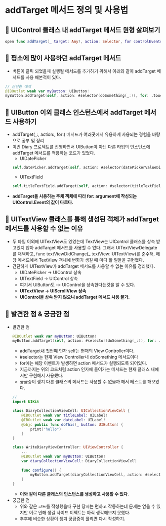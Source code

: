 # addTarget 메서드 정의 및 사용법

## 🍎 UIControl 클래스 내 addTarget 메서드 원형 살펴보기
```swift
open func addTarget(_ target: Any?, action: Selector, for controlEvents: UIControl.Event)
```

## 🍎 평소에 많이 사용하던 addTarget 메서드
- 버튼이 클릭 되었을때 실행될 메서드를 추가하기 위해서 아래와 같이 addTarget 메서드를 사용 해본적이 있다.
```swift
// 간단한 예제
@IBOutlet weak var myButton: UIButton!
myButton.addTarget(self, action: #selector(doSomething(_:)), for: .touchUpInside)
```

## 🍎 UIButton 이외 클래스 인스턴스에서 addTarget 메서드 사용하기
- addTarget(_:, action:, for:) 메서드가 여러곳에서 유용하게 사용되는 경험을 바탕으로 공부 및 정리
- 이번 Diary 프로젝트를 진행하면서 UIButton이 아닌 다른 타입의 인스턴스에 addTarget 메서드를 적용하는 코드가 있었다.
    - UIDatePicker 
    ```swift
    self.datePicker.addTarget(self, action: #selector(datePickerValueDidChange(_:)), for: .valueChanged)
    ```
    - UITextField
    ```swift
    self.titleTextField.addTarget(self, action: #selector(titleTextFieldDidChange(_:)), for: .editingChanged)
    ```
- **addTarget을 사용하는 주체 객체에 따라 for: argument에 작성되는 UIControl.Event의 값이 다르다.**

## 🍎 UITextView 클래스를 통해 생성된 객체가 addTarget 메서드를 사용할 수 없는 이유
- 두 타입 이외에 UITextView도 있었는데 TextView는 UIControl 클래스를 상속 받고있지 않아 addTarget 메서드를 사용할 수 없다. 그래서 UITextViewDelegate를 채택하고, func textViewDidChange(_ textView: UITextView)를 준수해, 해당 메서드에서 TextView 객체에 변화가 생길 때 마다 할 일들을 구현했다.
- 간단하게 UITextView가 addTarget 메서드를 사용할 수 없는 이유를 정리했다.
    - UIDatePicker -> UIControl 상속
    - UITextField -> UIControl 상속
    - 여기서 UIButton도 -> UIControl을 상속한다는것을 알 수 있다.
    - **UITextView -> UIScrollView 상속**
    - **UIControl을 상속 받지 않으니 addTarget 메서드 사용 불가.**

## 🍎 발견한 점 & 궁금한 점
- 발견한 점
    ```swift
    @IBOutlet weak var myButton: UIButton!
    myButton.addTarget(self, action: #selector(doSomething(_:)), for: .touchUpInside)
    ```
    - addTarget내 첫번쨰 인자 self는 현재의 View Controller이다.
    - #selector는 현재 View Controller내 doSomething 메서드이다
    - for에는 해당 이벤트가 발생하면 action 메서드가 실행되도록 되어있다.
    - 지금까지는 위의 코드처럼 action 인자에 들어가는 메서드는 현재 클래스 내에서만 구현해서 사용했다.
    - 궁금증이 생겨 다른 클래스의 메서드는 사용할 수 없을까 해서 테스트를 해보았다.
    ```swift
    // 
    import UIKit

    class DiaryCollectionViewCell: UICollectionViewCell {
        @IBOutlet weak var titleLabel: UILabel!
        @IBOutlet weak var dateLabel: UILabel!
        @objc public func doThis(_ button: UIButton) {
            print("hello")
        }
    }

    class WriteDiaryViewController: UIViewController {
        ...
        @IBOutlet weak var myButton: UIButton!
        var diaryCollectionViewCell: DiaryCollectionViewCell
        
        func configure() {
            myButton.addTarget(diaryCollectionViewCell, action: #selector(diaryCollectionViewCell.doThis(_:)), for: .touchUpInside)
        }
    }
    ```
    - **이와 같이 다른 클래스의 인스턴스를 생성하고 사용할 수 있다.**
- 궁금한 점
    - 위와 같은 코드를 작성했을때 구현 당시는 편하고 작동하는데 문제는 없을 수 있지만 이로 인해 생길 사이드 이펙트는 아직 생각해보지 못했다.
    - 추후에 비슷한 상황이 생겨 궁금증이 풀리면 다시 작성하기.
